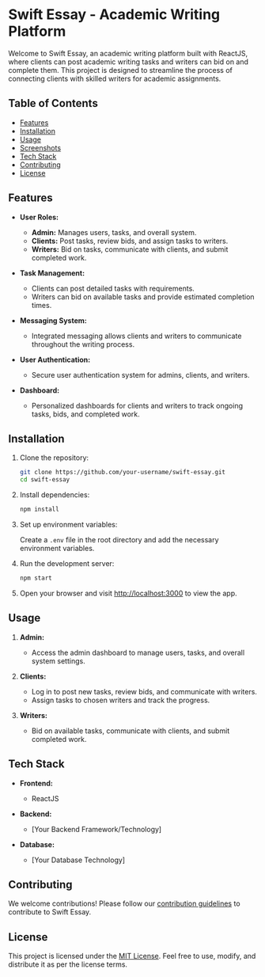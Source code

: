 # Swift Essay - Academic Writing Platform

Welcome to Swift Essay, an academic writing platform built with ReactJS, where clients can post academic writing tasks and writers can bid on and complete them. This project is designed to streamline the process of connecting clients with skilled writers for academic assignments.

## Table of Contents

- [Features](#features)
- [Installation](#installation)
- [Usage](#usage)
- [Screenshots](#screenshots)
- [Tech Stack](#tech-stack)
- [Contributing](#contributing)
- [License](#license)

## Features

- **User Roles:**
  - **Admin:** Manages users, tasks, and overall system.
  - **Clients:** Post tasks, review bids, and assign tasks to writers.
  - **Writers:** Bid on tasks, communicate with clients, and submit completed work.

- **Task Management:**
  - Clients can post detailed tasks with requirements.
  - Writers can bid on available tasks and provide estimated completion times.

- **Messaging System:**
  - Integrated messaging allows clients and writers to communicate throughout the writing process.

- **User Authentication:**
  - Secure user authentication system for admins, clients, and writers.

- **Dashboard:**
  - Personalized dashboards for clients and writers to track ongoing tasks, bids, and completed work.

## Installation

1. Clone the repository:

   ```bash
   git clone https://github.com/your-username/swift-essay.git
   cd swift-essay
   ```

2. Install dependencies:

   ```bash
   npm install
   ```

3. Set up environment variables:
   
   Create a `.env` file in the root directory and add the necessary environment variables.

4. Run the development server:

   ```bash
   npm start
   ```

5. Open your browser and visit [http://localhost:3000](http://localhost:3000) to view the app.

## Usage

1. **Admin:**
   - Access the admin dashboard to manage users, tasks, and overall system settings.

2. **Clients:**
   - Log in to post new tasks, review bids, and communicate with writers.
   - Assign tasks to chosen writers and track the progress.

3. **Writers:**
   - Bid on available tasks, communicate with clients, and submit completed work.

## Tech Stack

- **Frontend:**
  - ReactJS

- **Backend:**
  - [Your Backend Framework/Technology]

- **Database:**
  - [Your Database Technology]

## Contributing

We welcome contributions! Please follow our [contribution guidelines](CONTRIBUTING.md) to contribute to Swift Essay.

## License

This project is licensed under the [MIT License](LICENSE). Feel free to use, modify, and distribute it as per the license terms.

